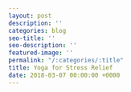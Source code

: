 ```yaml
---
layout: post
description: ''
categories: blog
seo-title: ''
seo-description: ''
featured-image: ''
permalink: "/:categories/:title"
title: Yoga for Stress Relief
date: 2018-03-07 00:00:00 +0000
---
```

